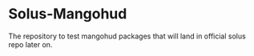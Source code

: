 # Solus-Mangohud 

The repository to test mangohud packages that will land in official solus repo later on.

